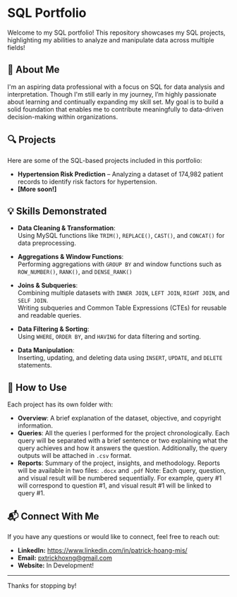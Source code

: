 # SQL Portfolio

Welcome to my SQL portfolio! This repository showcases my SQL projects, highlighting my abilities to analyze and manipulate data across multiple fields!

## 📌 About Me
I'm an aspiring data professional with a focus on SQL for data analysis and interpretation. Though I'm still early in my journey, I’m highly passionate about learning and continually expanding my skill set. My goal is to build a solid foundation that enables me to contribute meaningfully to data-driven decision-making within organizations.

## 🔍 Projects
Here are some of the SQL-based projects included in this portfolio:

- **Hypertension Risk Prediction** – Analyzing a dataset of 174,982 patient records to identify risk factors for hypertension.
- **[More soon!]** 

## 💡 Skills Demonstrated
- **Data Cleaning & Transformation**:  
  Using MySQL functions like `TRIM()`, `REPLACE()`, `CAST()`, and `CONCAT()` for data preprocessing.

- **Aggregations & Window Functions**:  
  Performing aggregations with `GROUP BY` and window functions such as `ROW_NUMBER()`, `RANK()`, and `DENSE_RANK()`

- **Joins & Subqueries**:  
  Combining multiple datasets with `INNER JOIN`, `LEFT JOIN`, `RIGHT JOIN`, and `SELF JOIN`.  
  Writing subqueries and Common Table Expressions (CTEs) for reusable and readable queries.

- **Data Filtering & Sorting**:  
  Using `WHERE`, `ORDER BY`, and `HAVING` for data filtering and sorting.

- **Data Manipulation**:  
  Inserting, updating, and deleting data using `INSERT`, `UPDATE`, and `DELETE` statements.

## 📂 How to Use
Each project has its own folder with:
- **Overview**: A brief explanation of the dataset, objective, and copyright information.
- **Queries**: All the queries I performed for the project chronologically. Each query will be separated with a brief sentence or two explaining what the query achieves and how it answers the question.
               Additionally, the query outputs will be attached in `.csv` format.
- **Reports**: Summary of the project, insights, and methodology. Reports will be available in two files: `.docx` and `.pdf`
Note: Each query, question, and visual result will be numbered sequentially. For example, query #1 will correspond to question #1, and visual result #1 will be linked to query #1.

## 📬 Connect With Me
If you have any questions or would like to connect, feel free to reach out:
- **LinkedIn:** https://www.linkedin.com/in/patrick-hoang-mis/
- **Email:** pxtrickhoxng@gmail.com
- **Website:** In Development!

---

Thanks for stopping by!
